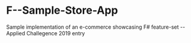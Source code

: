 # F--Sample-Store-App
Sample implementation of an e-commerce showcasing F# feature-set -- Applied Challegence 2019 entry
